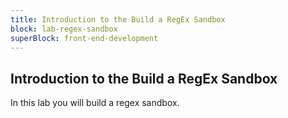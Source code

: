 ```yaml
---
title: Introduction to the Build a RegEx Sandbox
block: lab-regex-sandbox
superBlock: front-end-development
---
```


## Introduction to the Build a RegEx Sandbox

In this lab you will build a regex sandbox.

